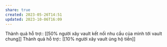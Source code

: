 ```yaml
---
share: true
created: 2023-05-26T14:51
updated: 2023-10-06T16:09
---
```

Thành quả hỗ trợ:: [[50% người xây vault kết nối nhu cầu của mình tới vault chung]]
Thành quả hỗ trợ:: [[10% người xây vault ủng hộ tiền]]
